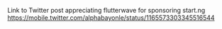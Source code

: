 Link to Twitter post appreciating flutterwave for sponsoring start.ng https://mobile.twitter.com/alphabayonle/status/1165573303345516544